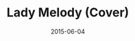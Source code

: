 ---
layout: cassette
artist: "Janeth Barako ft. Jay P Nalei"
title: "Lady Melody (Cover)"
permalink: /cassette/single//:title
date: 2015-06-04
cassette: "/assets/images/cassette/janeth-barako-lady-melody.png"
side-a: "'janeth_barako_-_lady_melody'"
side-b: "'janeth_barako_-_lady_melody'"
image_meta: "/assets/images/artwork/janeth-barako-lady-melody.jpg"
artist_meta: "Janeth Barako"
title_meta: "Lady Melody<br> (Cover ft. Jay P Nalei)"
categories: Single
tags: [janethbarako, jayp]
icon: '<i class="demo-icon icon-cassette"></i>'
---